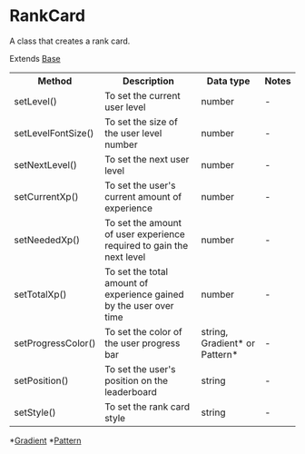 # RankCard

A class that creates a rank card.

Extends [Base](./base.md)

<table>
    <tr>
        <th>Method</th>
        <th>Description</th>
        <th>Data type</th>
        <th>Notes</th>
    </tr>
    <tr>
        <td>setLevel()</td>
        <td>To set the current user level</td>
        <td>number</td>
        <td>-</td>
    </tr>
    <tr>
        <td>setLevelFontSize()</td>
        <td>To set the size of the user level number</td>
        <td>number</td>
        <td>-</td>
    </tr>
    <tr>
        <td>setNextLevel()</td>
        <td>To set the next user level</td>
        <td>number</td>
        <td>-</td>
    </tr>
    <tr>
        <td>setCurrentXp()</td>
        <td>To set the user's current amount of experience</td>
        <td>number</td>
        <td>-</td>
    </tr>
    <tr>
        <td>setNeededXp()</td>
        <td>To set the amount of user experience required to gain the next level</td>
        <td>number</td>
        <td>-</td>
    </tr>
    <tr>
        <td>setTotalXp()</td>
        <td>To set the total amount of experience gained by the user over time</td>
        <td>number</td>
        <td>-</td>
    </tr>
    <tr>
        <td>setProgressColor()</td>
        <td>To set the color of the user progress bar</td>
        <td>string, Gradient* or Pattern*</td>
        <td>-</td>
    </tr>
    <tr>
        <td>setPosition()</td>
        <td>To set the user's position on the leaderboard </td>
        <td>string</td>
        <td>-</td>
    </tr>
    <tr>
        <td>setStyle()</td>
        <td>To set the rank card style</td>
        <td>string</td>
        <td>-</td>
    </tr>
</table>

*[Gradient](https://github.com/hitomihiumi/lazy-canvas/blob/main/docs/gradient.md)
*[Pattern](https://github.com/hitomihiumi/lazy-canvas/blob/main/docs/pattern.md)
